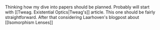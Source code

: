 Thinking how my dive into papers should be planned. Probably will start with [[Tweag. Existential Optics|Tweag's]] article. This one should be fairly straightforward. After that considering Laarhoven's blogpost about [[Isomorphism Lenses]]